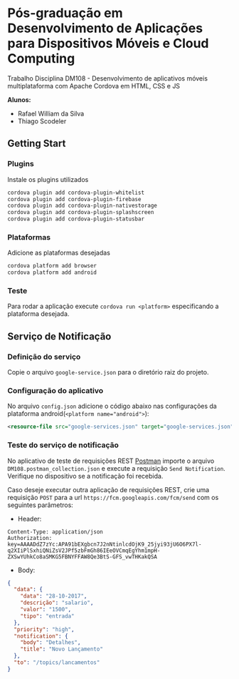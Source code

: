 # Pós-graduação em Desenvolvimento de Aplicações para Dispositivos Móveis e Cloud Computing

Trabalho Disciplina DM108 - Desenvolvimento de aplicativos móveis multiplataforma com Apache Cordova em HTML, CSS e JS

**Alunos:**

* Rafael William da Silva
* Thiago Scodeler

## Getting Start

### Plugins

Instale os plugins utilizados

```sh
cordova plugin add cordova-plugin-whitelist
cordova plugin add cordova-plugin-firebase
cordova plugin add cordova-plugin-nativestorage
cordova plugin add cordova-plugin-splashscreen
cordova plugin add cordova-plugin-statusbar
```

### Plataformas

Adicione as plataformas desejadas

```sh
cordova platform add browser
cordova platform add android
```

### Teste

Para rodar a aplicação execute ```cordova run <platform>``` especificando a plataforma desejada.

## Serviço de Notificação


### Definição do serviço

Copie o arquivo ```google-service.json``` para o diretório raiz do projeto.

### Configuração do aplicativo

No arquivo `config.json` adicione o código abaixo nas configurações da plataforma android(```<platform name="android">```):

```xml
<resource-file src="google-services.json" target="google-services.json" />
```

### Teste do serviço de notificação

No aplicativo de teste de requisições REST [Postman](https://www.getpostman.com/ "Download the free Postman App") importe o arquivo ```DM108.postman_collection.json``` e execute a requisição ```Send Notification```. Verifique no dispositivo se a notificação foi recebida.

Caso deseje executar outra aplicação de requisições REST, crie uma requisição `POST` para a url `https://fcm.googleapis.com/fcm/send` com os seguintes parâmetros:

* Header:

```text
Content-Type: application/json
Authorization: key=AAAADdZ7zYc:APA91bEXgbcn7J2nNtinlcdOjK9_25jyi93jU6O6PX7l-q2XIiPlSxhiQNiZsV2JPf5zbFmGh86IEeOVCmqEgYhm1mpH-ZXSwYUhkCo8aSMKG5FBNYFFAW8Qe3BtS-GFS_vwTHKakQSA
```

* Body:

```json
{
  "data": {
    "data": "28-10-2017",
    "descrição": "salario",
    "valor": "1500",
    "tipo": "entrada"
  },
  "priority": "high",
  "notification": {
    "body": "Detalhes",
    "title": "Novo Lançamento"
  },
  "to": "/topics/lancamentos"
}
```

